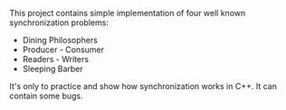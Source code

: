 This project contains simple implementation of four well known synchronization problems:
* Dining Philosophers
* Producer - Consumer
* Readers - Writers
* Sleeping Barber

It's only to practice and show how synchronization works in C++. It can contain some bugs.